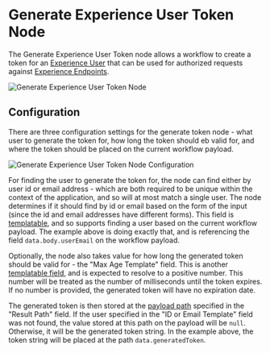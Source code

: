 # Generate Experience User Token Node

The Generate Experience User Token node allows a workflow to create a token for an [Experience User](/experiences/users/) that can be used for authorized requests against [Experience Endpoints](/experiences/endpoints/).

![Generate Experience User Token Node](/images/workflows/experience/generate-token-node.png "Generate Experience User Token Node")

## Configuration

There are three configuration settings for the generate token node - what user to generate the token for, how long the token should eb valid for, and where the token should be placed on the current workflow payload.

![Generate Experience User Token Node Configuration](/images/workflows/experience/generate-token-node-config.png "Generate Experience User Token Node Configuration")

For finding the user to generate the token for, the node can find either by user id or email address - which are both required to be unique within the context of the application, and so will at most match a single user. The node determines if it should find by id or email based on the form of the input (since the id and email addresses have different forms). This field is [templatable](/workflows/accessing-payload-data/#string-templates), and so supports finding a user based on the current workflow payload. The example above is doing exactly that, and is referencing the field `data.body.userEmail` on the workflow payload.

Optionally, the node also takes value for how long the generated token should be valid for - the "Max Age Template" field. This is another [templatable field](/workflows/accessing-payload-data/#string-templates), and is expected to resolve to a positive number. This number will be treated as the number of milliseconds until the token expires. If no number is provided, the generated token will have no expiration date.

The generated token is then stored at the [payload path](/workflows/accessing-payload-data/#payload-paths) specified in the "Result Path" field. If the user specified in the "ID or Email Template" field was not found, the value stored at this path on the payload will be `null`. Otherwise, it will be the generated token string. In the example above, the token string will be placed at the path `data.generatedToken`.